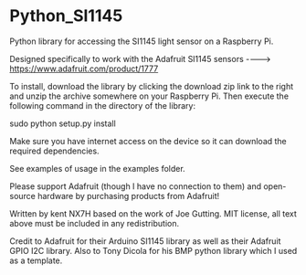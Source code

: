 Python_SI1145
=============

Python library for accessing the SI1145 light sensor on a Raspberry Pi.

Designed specifically to work with the Adafruit SI1145 sensors ----> https://www.adafruit.com/product/1777

To install, download the library by clicking the download zip link to the right and unzip the archive somewhere on your Raspberry Pi. Then execute the following command in the directory of the library:

sudo python setup.py install

Make sure you have internet access on the device so it can download the required dependencies.

See examples of usage in the examples folder.

Please support Adafruit (though I have no connection to them) and open-source hardware by purchasing products from Adafruit!

Written by kent NX7H based on the work of Joe Gutting. MIT license, all text above must be included in any redistribution.

Credit to Adafruit for their Arduino SI1145 library as well as their Adafruit GPIO I2C library. Also to Tony Dicola for his BMP python library which I used as a template.
